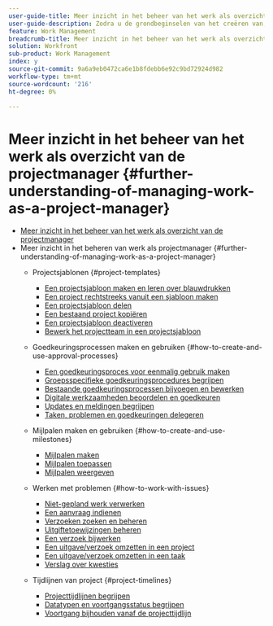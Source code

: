 ```yaml
---
user-guide-title: Meer inzicht in het beheer van het werk als overzicht van de projectmanager
user-guide-description: Zodra u de grondbeginselen van het creëren van, het plannen van en het leiden van projecten hebt geleerd, zijn er een paar meer dingen u zou moeten weten om het beste uit Workfront te krijgen.
feature: Work Management
breadcrumb-title: Meer inzicht in het beheer van het werk als overzicht van de projectmanager
solution: Workfront
sub-product: Work Management
index: y
source-git-commit: 9a6a9eb0472ca6e1b8fdebb6e92c9bd72924d982
workflow-type: tm+mt
source-wordcount: '216'
ht-degree: 0%

---
```




# Meer inzicht in het beheer van het werk als overzicht van de projectmanager {#further-understanding-of-managing-work-as-a-project-manager}

+ [Meer inzicht in het beheer van het werk als overzicht van de projectmanager](overview.md)
+ Meer inzicht in het beheren van werk als projectmanager {#further-understanding-of-managing-work-as-a-project-manager}
   + Projectsjablonen {#project-templates}
      + [Een projectsjabloon maken en leren over blauwdrukken](create-a-project-template.md)
      + [Een project rechtstreeks vanuit een sjabloon maken](create-a-project-directly-from-a-template.md)
      + [Een projectsjabloon delen](share-a-project-template.md)
      + [Een bestaand project kopiëren](copy-an-existing-project.md)
      + [Een projectsjabloon deactiveren](deactivate-a-project-template.md)
      + [Bewerk het projectteam in een projectsjabloon](edit-the-project-team-in-a-project-template.md)

   + Goedkeuringsprocessen maken en gebruiken {#how-to-create-and-use-approval-processes}
      + [Een goedkeuringsproces voor eenmalig gebruik maken](create-a-single-use-approval-process.md)
      + [Groepsspecifieke goedkeuringsprocedures begrijpen](group-specific-approval-processes.md)
      + [Bestaande goedkeuringsprocessen bijvoegen en bewerken](attach-and-edit-existing-approval-processes.md)
      + [Digitale werkzaamheden beoordelen en goedkeuren](review-and-approve-digital-work.md)
      + [Updates en meldingen begrijpen](understand-updates-and-notifications.md)
      + [Taken, problemen en goedkeuringen delegeren](delegate-approvals.md)

   + Mijlpalen maken en gebruiken {#how-to-create-and-use-milestones}
      + [Mijlpalen maken](creating-milestones.md)
      + [Mijlpalen toepassen](apply-milestones.md)
      + [Mijlpalen weergeven](view-milestones.md)

   + Werken met problemen {#how-to-work-with-issues}
      + [Niet-gepland werk verwerken](handle-unplanned-work.md)
      + [Een aanvraag indienen](make-a-request.md)
      + [Verzoeken zoeken en beheren](find-requests.md)
      + [Uitgiftetoewijzingen beheren](manage-issue-assignments.md)
      + [Een verzoek bijwerken](update-a-request.md)
      + [Een uitgave/verzoek omzetten in een project](create-a-project-from-a-request.md)
      + [Een uitgave/verzoek omzetten in een taak](convert-issues-to-other-work-items.md)
      + [Verslag over kwesties](report-on-issues.md)

   + Tijdlijnen van project {#project-timelines}
      + [Projecttijdlijnen begrijpen](understand-project-timelines.md)
      + [Datatypen en voortgangsstatus begrijpen](understand-task-dates-and-progress-status.md)
      + [Voortgang bijhouden vanaf de projecttijdlijn](track-work-progress-from-the-project-timeline.md)


